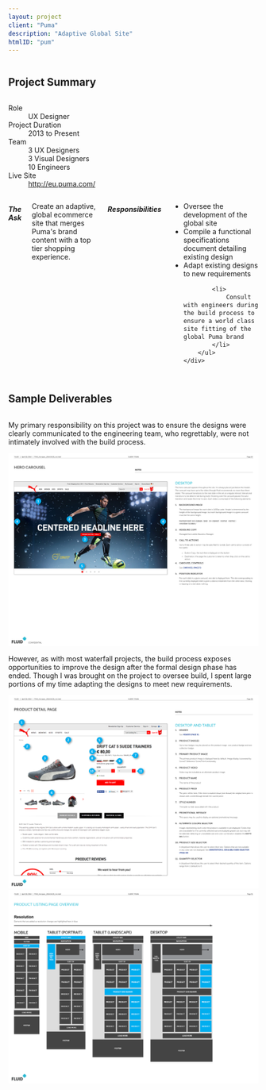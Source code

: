 ```yaml
---
layout: project
client: "Puma"
description: "Adaptive Global Site"
htmlID: "pum"
---
```


<div class="row">
	<div class="small-12 columns">
		<h2>Project Summary</h2>
	</div>
	<div class="small-12 medium-4 large-4 columns">
		<dl>
			<dt>Role</dt>
			<dd>UX Designer</dd>
			<dt>Project Duration</dt>
			<dd>2013 to Present</dd>
			<dt>Team</dt>
			<dd>
				3 UX Designers<br />
				3 Visual Designers<br />
				10 Engineers
			</dd>
			<dt>Live Site</dt>
			<dd>
				<a href="http://eu.puma.com/">http://eu.puma.com/</a>		
			</dd>
		</dl>
	</div>
	<div class="small-12 medium-8 large-8 columns lede">
		<h5>The Ask</h5>
		<p>
			Create an adaptive, global ecommerce site that merges Puma's brand content with a top tier shopping experience.
		</p>
		<h5>Responsibilities</h5>
		<ul>
			<li>
				Oversee the development of the global site
			</li>
			<li>
				Compile a functional specifications document detailing existing design
			</li>
			<li>
				Adapt existing designs to new requirements
			</li>
			
			<li>
				Consult with engineers during the build process to ensure a world class site fitting of the global Puma brand
			</li>
		</ul>
	</div>
</div>
<div class="row">
	<div class="small-12 columns">
		<h2>Sample Deliverables</h2>
	</div>
	<div class="large-4 push-8 columns">
		<p>
			My primary responsibility on this project was to ensure the designs were clearly communicated to the engineering team, who regrettably, were not intimately involved with the build process.
		</p>
	</div>
	<div class="large-8 pull-4 columns">
		 <a href="/img/pum-carousel.jpg"><img src="/img/pum-carousel.jpg" alt="A sample page from the Functional Specifications document depicing the home page carousel" /></a>
	</div>
</div>
<div class="row">
	<div class="large-4 push-8 columns">
		<p>
			However, as with most waterfall projects, the build process exposes opportunities to improve the design after the formal design phase has ended. Though I was brought on the project to oversee build, I spent large portions of my time adapting the designs to meet new requirements.
		</p>
	</div>
	<div class="large-8 pull-4 columns">
		 <a href="/img/pum-pdp.png"><img src="/img/pum-pdp.png" alt="A sample page from the Functional Specifications document depicting the product detail page" /></a>
	</div>
</div>
<div class="row">
	<div class="large-8 columns end">
		 <a href="/img/pum-subcat-grid.png"><img src="/img/pum-subcat-grid.png" alt="A sample page from the Functional Specifications document depicting the scaling behavior of the subcategory page" /></a>
	</div>
</div>